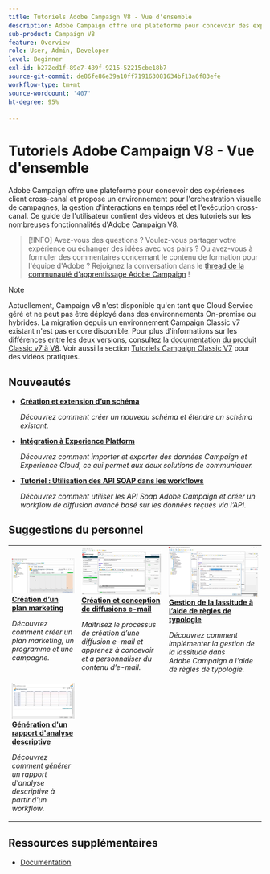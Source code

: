 ```yaml
---
title: Tutoriels Adobe Campaign V8 - Vue d'ensemble
description: Adobe Campaign offre une plateforme pour concevoir des expériences client cross-canal et propose un environnement pour l'orchestration visuelle de campagnes, la gestion d'interactions en temps réel et l'exécution cross-canal. Ce guide de l'utilisateur contient des vidéos et des tutoriels sur les nombreuses fonctionnalités d'Adobe Campaign Standard.
sub-product: Campaign V8
feature: Overview
role: User, Admin, Developer
level: Beginner
exl-id: b272ed1f-89e7-489f-9215-52215cbe18b7
source-git-commit: de86fe86e39a10ff719163081634bf13a6f83efe
workflow-type: tm+mt
source-wordcount: '407'
ht-degree: 95%

---
```


# Tutoriels Adobe Campaign V8 - Vue d&#39;ensemble

Adobe Campaign offre une plateforme pour concevoir des expériences client cross-canal et propose un environnement pour l&#39;orchestration visuelle de campagnes, la gestion d&#39;interactions en temps réel et l&#39;exécution cross-canal. Ce guide de l&#39;utilisateur contient des vidéos et des tutoriels sur les nombreuses fonctionnalités d&#39;Adobe Campaign V8.

>[!INFO]
> Avez-vous des questions ? Voulez-vous partager votre expérience ou échanger des idées avec vos pairs ? Ou avez-vous à formuler des commentaires concernant le contenu de formation pour l&#39;équipe d&#39;Adobe ? Rejoignez la conversation dans le [thread de la communauté d’apprentissage Adobe Campaign](https://experienceleaguecommunities.adobe.com/t5/adobe-campaign-classic/join-the-discussion-around-adobe-campaign-learning/td-p/419096) !

>[!NOTE]
> Actuellement, Campaign v8 n&#39;est disponible qu&#39;en tant que Cloud Service géré et ne peut pas être déployé dans des environnements On-premise ou hybrides. La migration depuis un environnement Campaign Classic v7 existant n&#39;est pas encore disponible.
>Pour plus d&#39;informations sur les différences entre les deux versions, consultez la [documentation du produit Classic v7 à V8](https://experienceleague.adobe.com/docs/campaign/campaign-v8/start/capability-matrix.html?lang=fr). Voir aussi la section [Tutoriels Campaign Classic V7](https://experienceleague.adobe.com/docs/campaign-classic-learn/tutorials/overview.html?lang=fr) pour des vidéos pratiques.

## Nouveautés

* **[Création et extension d’un schéma](/help/data-management/create-and-extend-a-schema.md)**

   *Découvrez comment créer un nouveau schéma et étendre un schéma existant.*

* **[Intégration à Experience Platform](https://experienceleague.adobe.com/docs/campaign-learn/integrate-with-experience-platform/overview.html?lang=fr)**

   *Découvrez comment importer et exporter des données Campaign et Experience Cloud, ce qui permet aux deux solutions de communiquer.*

* **[Tutoriel : Utilisation des API SOAP dans les workflows](https://experienceleague.adobe.com/docs/campaign-learn/using-soap-apis/introduction.html?lang=fr)**

   *Découvrez comment utiliser les API Soap Adobe Campaign et créer un workflow de diffusion avancé basé sur les données reçues via l’API.*


## Suggestions du personnel

<table>
<tr>
  <td>
    <a href="/help/get-started/create-a-marketing-plan-programs-and-campaigns.md">
      <img alt="Création d’un plan marketing, de programmes et de campagnes (vidéo)" src="./assets/333810.jpg"/>
    </a>
    <div>
      <a href="/help/get-started/create-a-marketing-plan-programs-and-campaigns.md">
    <strong>Création d’un plan marketing</strong>
    </a>
    </div>
    <p>
    <em>Découvrez comment créer un plan marketing, un programme et une campagne.</em>
    <p>
  </td>
   <td>
    <a href="./content-creation/create-and-design-email-deliveries.md">
      <img alt="Création et conception de diffusions e-mail (vidéo)" src="./assets/333476.jpg" />
    </a>
    <div>
      <a href="./content-creation/create-and-design-email-deliveries.md">
    <strong>Création et conception de diffusions e-mail</strong>
    </a>
    </div> 
    <p>
    <em>Maîtrisez le processus de création d’une diffusion e-mail et apprenez à concevoir et à personnaliser du contenu d’e-mail.
</em>
    <p>
  </td>
  <td>
    <a href="./send-messages/fatigue-management/typology-rules-for-fatigue-management.md">
      <img alt="Gestion de la lassitude à l’aide de règles de typologie (vidéo)" src="./assets/333787.jpg" />
    </a>
    <div>
      <a href="./send-messages/fatigue-management/typology-rules-for-fatigue-management.md">
    <strong>Gestion de la lassitude à l’aide de règles de typologie</strong>
    </a>
    </div>
    <p>
    <em>Découvrez comment implémenter la gestion de la lassitude dans Adobe Campaign à l'aide de règles de typologie. </em>
    <p>
  </td>
</tr>
<tr>
</td>
  <td>
    <a href="./reporting/generate-a-descriptive-analysis-report.md">
      <img alt="Génération d'un rapport d'analyse descriptive" src="./assets/333994.jpg" />
    </a>
    <div>
      <a href="./reporting/generate-a-descriptive-analysis-report.md">
    <strong>Génération d'un rapport d'analyse descriptive</strong>
    </a>
    </div>
    <p>
    <em>Découvrez comment générer un rapport d'analyse descriptive à partir d'un workflow.</em>
    <p>
  </td>

</table>

## Ressources supplémentaires

* [Documentation](https://experienceleague.adobe.com/docs/campaign-v8.html?lang=fr)
